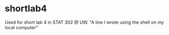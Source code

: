 # shortlab4
Used for short lab 4 in STAT 302 @ UW.
"A line I wrote using the shell on my local computer" 
